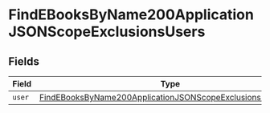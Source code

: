 # FindEBooksByName200ApplicationJSONScopeExclusionsUsers


## Fields

| Field                                                                                                                                               | Type                                                                                                                                                | Required                                                                                                                                            | Description                                                                                                                                         |
| --------------------------------------------------------------------------------------------------------------------------------------------------- | --------------------------------------------------------------------------------------------------------------------------------------------------- | --------------------------------------------------------------------------------------------------------------------------------------------------- | --------------------------------------------------------------------------------------------------------------------------------------------------- |
| `user`                                                                                                                                              | [FindEBooksByName200ApplicationJSONScopeExclusionsUsersUser](../../models/operations/findebooksbyname200applicationjsonscopeexclusionsusersuser.md) | :heavy_minus_sign:                                                                                                                                  | N/A                                                                                                                                                 |